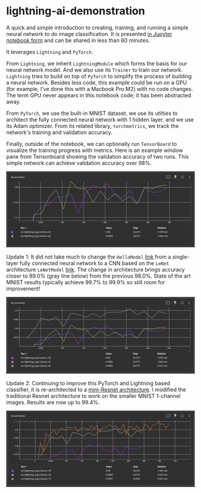 # lightning-ai-demonstration

A quick and simple introduction to creating, training, and running a simple neural network to do image classification. It is presented [in Jupyter notebook form](https://github.com/merrillmckee/lightning-ai-demonstration/blob/main/src/lightning-ai-demo-gpu.ipynb) and can be shared in less than 60 minutes.

It leverages `Lightning` and `PyTorch`.

From `Lightning`, we inherit `LightningModule` which forms the basis for our neural network model. And we also use its `Trainer` to train our network. `Lightning` tries to build on top of `PyTorch` to simplify the process of building a neural network. Besides less code, this example could be run on a GPU (for example, I've done this with a Macbook Pro M2) with no code changes. The term GPU never appears in this notebook code; it has been abstracted away.

From `PyTorch`, we use the built-in MNIST dataset, we use its utilties to architect the fully connected neural network with 1 hidden layer, and we use its Adam optimizer. From its related library, `torchmetrics`, we track the network's training and validation accuracy.

Finally, outside of the notebook, we can optionally run `TensorBoard` to visualize the training progress with metrics. Here is an example window pane from Tensorboard showing the validation accuracy of two runs. This simple network can achieve validation accuracy over 98%.

![Single-layer fully connected neural network](images/tensorboard_mlp.png)

Update 1: It did not take much to change the `HelloModel` [link](https://github.com/merrillmckee/lightning-ai-demonstration/blob/main/src/lightning-ai-demo-gpu.ipynb) from a single-layer fully connected neural network to a CNN based on the `LeNet` architecture `LeNetModel` [link](https://github.com/merrillmckee/lightning-ai-demonstration/blob/main/src/lightning-ai-lenet.ipynb). The change in architecture brings accuracy closer to 99.0% (gray line below) from the previous 98.0%. State of the art MNIST results typically achieve 99.7% to 99.9% so still room for improvement!

![CNN based on LeNet (result in gray)](images/tensorboard_lenet.png)

Update 2: Continuing to improve this PyTorch and Lightning based classifier, it is re-architected to a [mini-Resnet architecture](https://github.com/merrillmckee/lightning-ai-demonstration/blob/main/src/lightning-ai-mini-resnet.ipynb). I modified the traditional Resnet architecture to work on the smaller MNIST 1-channel images. Results are now up to 99.4%.

![CNN based on ResNet (result in green)](images/tensorboard_mini_resnet.png)
